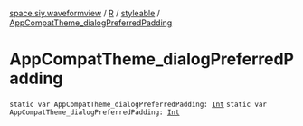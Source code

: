 [space.siy.waveformview](../../index.md) / [R](../index.md) / [styleable](index.md) / [AppCompatTheme_dialogPreferredPadding](./-app-compat-theme_dialog-preferred-padding.md)

# AppCompatTheme_dialogPreferredPadding

`static var AppCompatTheme_dialogPreferredPadding: `[`Int`](https://kotlinlang.org/api/latest/jvm/stdlib/kotlin/-int/index.html)
`static var AppCompatTheme_dialogPreferredPadding: `[`Int`](https://kotlinlang.org/api/latest/jvm/stdlib/kotlin/-int/index.html)